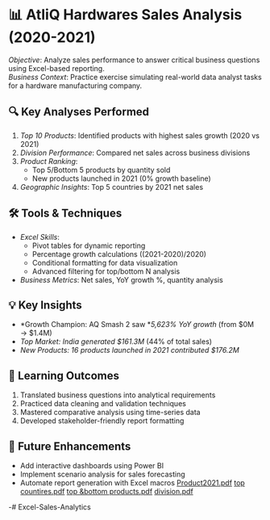 # 📊 AtliQ Hardwares Sales Analysis (2020-2021)

*Objective*: Analyze sales performance to answer critical business questions using Excel-based reporting.  
*Business Context*: Practice exercise simulating real-world data analyst tasks for a hardware manufacturing company.

## 🔍 Key Analyses Performed
1. *Top 10 Products*: Identified products with highest sales growth (2020 vs 2021)
2. *Division Performance*: Compared net sales across business divisions
3. *Product Ranking*:  
   - Top 5/Bottom 5 products by quantity sold  
   - New products launched in 2021 (0% growth baseline)
4. *Geographic Insights*: Top 5 countries by 2021 net sales

## 🛠️ Tools & Techniques
- *Excel Skills*:  
  - Pivot tables for dynamic reporting  
  - Percentage growth calculations ((2021-2020)/2020)  
  - Conditional formatting for data visualization  
  - Advanced filtering for top/bottom N analysis
- *Business Metrics*: Net sales, YoY growth %, quantity analysis


## 💡 Key Insights
- *Growth Champion: AQ Smash 2 saw **5,623% YoY growth* (from $0M → $1.4M)
- *Top Market: India generated *$161.3M** (44% of total sales)
- *New Products: 16 products launched in 2021 contributed *$176.2M**

## 🎯 Learning Outcomes
1. Translated business questions into analytical requirements
2. Practiced data cleaning and validation techniques
3. Mastered comparative analysis using time-series data
4. Developed stakeholder-friendly report formatting

## 🚀 Future Enhancements
- Add interactive dashboards using Power BI
- Implement scenario analysis for sales forecasting
- Automate report generation with Excel macros
 [Product2021.pdf](https://github.com/user-attachments/files/19262280/Product2021.pdf)
[top countires.pdf](https://github.com/user-attachments/files/19262278/top.countires.pdf)
[top &bottom products.pdf](https://github.com/user-attachments/files/19262277/top.bottom.products.pdf)
[division.pdf](https://github.com/user-attachments/files/19262275/division.pdf)


-# Excel-Sales-Analytics
